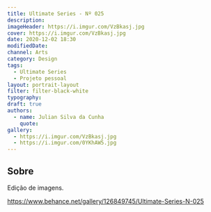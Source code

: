 ```yaml
---
title: Ultimate Series - Nº 025
description:
imageHeader: https://i.imgur.com/VzBkasj.jpg
cover: https://i.imgur.com/VzBkasj.jpg
date: 2020-12-02 18:30
modifiedDate:
channel: Arts
category: Design
tags:
  - Ultimate Series
  - Projeto pessoal
layout: portrait-layout
filter: filter-black-white
typography:
draft: true
authors:
  - name: Julian Silva da Cunha
    quote:
gallery:
  - https://i.imgur.com/VzBkasj.jpg
  - https://i.imgur.com/0YKhAW5.jpg
---
```


## Sobre

Edição de imagens.

https://www.behance.net/gallery/126849745/Ultimate-Series-N-025
